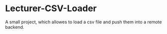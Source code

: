 # Lecturer-CSV-Loader
A small project, which allowes to load a csv file and push them into a remote backend.